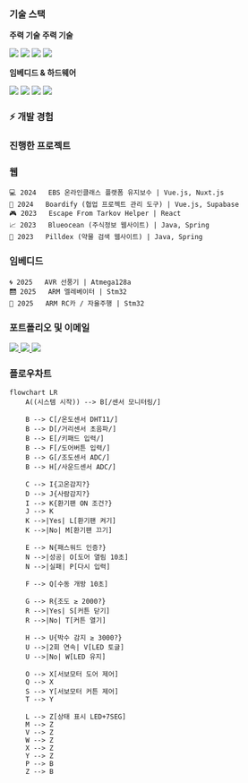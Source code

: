### 기술 스택
**주력 기술**
**주력 기술**
<div>
<img src="https://img.shields.io/badge/JavaScript-F7DF1E?style=for-the-badge&logo=JavaScript&logoColor=black"/>
<img src="https://img.shields.io/badge/Vue.js-4FC08D?style=for-the-badge&logo=vue.js&logoColor=white"/>
<img src="https://img.shields.io/badge/React-61DAFB?style=for-the-badge&logo=react&logoColor=black"/>
<img src="https://img.shields.io/badge/Java-007396?style=for-the-badge&logo=java&logoColor=white"/>
</div>

**임베디드 & 하드웨어**
<div>
<img src="https://img.shields.io/badge/STM32-03234B?style=for-the-badge&logo=STMicroelectronics&logoColor=white"/>
<img src="https://img.shields.io/badge/AVR-EE2E24?style=for-the-badge&logo=arduino&logoColor=white"/>
<img src="https://img.shields.io/badge/Verilog-0080FF?style=for-the-badge&logoColor=white"/>
<img src="https://img.shields.io/badge/FPGA-00979D?style=for-the-badge&logo=intel&logoColor=white"/>
</div>

### ⚡ 개발 경험
### 진행한 프로젝트

### 웹
```
💻 2024   EBS 온라인클래스 플랫폼 유지보수 | Vue.js, Nuxt.js
🔧 2024   Boardify (협업 프로젝트 관리 도구) | Vue.js, Supabase
🎮 2023   Escape From Tarkov Helper | React
📈 2023   Blueocean (주식정보 웹사이트) | Java, Spring
💊 2023   Pilldex (약물 검색 웹사이트) | Java, Spring
```

### 임베디드
```
🌀 2025   AVR 선풍기 | Atmega128a
🛗 2025   ARM 엘레베이터 | Stm32
🚗 2025   ARM RC카 / 자율주행 | Stm32
```

### 포트폴리오 및 이메일
<a href="https://webdesklinker.netlify.app/" target="_blank" rel="noopener noreferrer">
    <img src="https://img.shields.io/badge/Portfolio-00C7B7?style=for-the-badge&logo=Netlify&logoColor=white"/>
</a>
<a href="https://minsportfolio.netlify.app//" target="_blank" rel="noopener noreferrer">
    <img src="https://img.shields.io/badge/Portfolio-4285F4?style=for-the-badge&logo=GoogleChrome&logoColor=white"/>
</a>
<a href="mailto:alsvhtks@naver.com">
    <img src="https://img.shields.io/badge/이메일-EA4335?style=for-the-badge&logo=gmail&logoColor=white"/>
</a>

### 플로우차트
```mermaid
flowchart LR
    A((시스템 시작)) --> B[/센서 모니터링/]
    
    B --> C[/온도센서 DHT11/]
    B --> D[/거리센서 초음파/]
    B --> E[/키패드 입력/]
    B --> F[/도어버튼 입력/]
    B --> G[/조도센서 ADC/]
    B --> H[/사운드센서 ADC/]
    
    C --> I{고온감지?}
    D --> J{사람감지?}
    I --> K{환기팬 ON 조건?} 
    J --> K
    K -->|Yes| L[환기팬 켜기]
    K -->|No| M[환기팬 끄기]
    
    E --> N{패스워드 인증?}
    N -->|성공| O[도어 열림 10초]
    N -->|실패| P[다시 입력]
    
    F --> Q[수동 개방 10초]
    
    G --> R{조도 ≥ 2000?}
    R -->|Yes| S[커튼 닫기]
    R -->|No| T[커튼 열기]
    
    H --> U{박수 감지 ≥ 3000?}
    U -->|2회 연속| V[LED 토글]
    U -->|No| W[LED 유지]
    
    O --> X[서보모터 도어 제어]
    Q --> X
    S --> Y[서보모터 커튼 제어]
    T --> Y
    
    L --> Z[상태 표시 LED+7SEG]
    M --> Z
    V --> Z
    W --> Z
    X --> Z
    Y --> Z
    P --> B
    Z --> B
